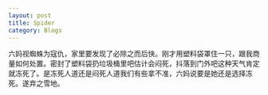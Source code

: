 ```yaml
---
layout: post 
title: Spider
category: Blogs 
---
```


六妈视蜘蛛为寇仇，家里要发现了必除之而后快。刚才用塑料袋罩住一只，跟我商量如何处置。密封了塑料袋扔垃圾桶里吧估计会闷死，抖落到门外吧这种天气肯定就冻死了。是冻死人道还是闷死人道我们有些拿不准，六妈说要是她还是选择冻死。遂弃之雪地。
